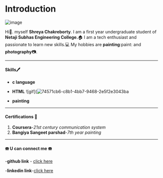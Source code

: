 # Introduction

![image](https://user-images.githubusercontent.com/91650055/135705293-12b93827-2a16-41c7-8470-b3b4260dcc96.jpg)


Hi:wave:. myself **Shreya Chakreborty**.
I am a first year undergraduate student of **Netaji Subhas Engineering College.**:house:
I am a tech enthusiast and passionate to learn new skills.:computer:
My hobbies are **painting**:paint: and **photography**:camera:.
***
#### Skills:pen:

- **c language**
- **HTML**                       ![gif](![74571cb6-c8b1-4bb7-9468-2e5f2e3043ba](https://user-images.githubusercontent.com/91650055/135705632-6b348099-9080-4e8b-8c99-6dda11f93e92.gif)




- **painting**

***

#### Certifications :receipt:
1. **Coursera**-*21st century communication system*
2. **Bangiya Sangeet parshad**-*7th year painting*

***

#### :phone: U can connect me :phone:
-**github link** - [click here](https://github.com/SiennaBrook)

-**linkedin link**-[click here](https://www.linkedin.com/in/shreya-chakraborty-b83190205)


